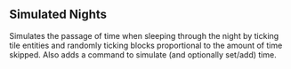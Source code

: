 Simulated Nights
------------------------

Simulates the passage of time when sleeping through the night by ticking tile entities and randomly ticking blocks proportional to the amount of time skipped. Also adds a command to simulate (and optionally set/add) time.